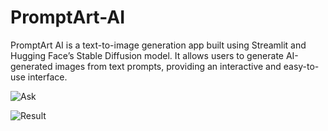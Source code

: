 # PromptArt-AI
PromptArt AI is a text-to-image generation app built using Streamlit and Hugging Face’s Stable Diffusion model. It allows users to generate AI-generated images from text prompts, providing an interactive and easy-to-use interface.

![ Ask ](https://github.com/user-attachments/assets/96959e8c-17dd-40fe-b9f6-1ccf82dcfd9d)


![ Result ](https://github.com/user-attachments/assets/b0c07a04-fc5a-45c1-bb29-e63dcbb972f8)

